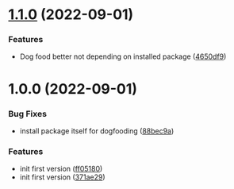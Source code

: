 # [1.1.0](https://github.com/technologiestiftung/semantic-release-config/compare/v1.0.0...v1.1.0) (2022-09-01)


### Features

* Dog food better not depending on installed package ([4650df9](https://github.com/technologiestiftung/semantic-release-config/commit/4650df9b1874d080724ccb7c069135759dfe48c1))

# 1.0.0 (2022-09-01)


### Bug Fixes

* install package itself for dogfooding ([88bec9a](https://github.com/technologiestiftung/semantic-release-config/commit/88bec9a509cbe6e6b73bc4dae1d165c7477c1e9b))


### Features

* init first version ([ff05180](https://github.com/technologiestiftung/semantic-release-config/commit/ff05180d2da21f1e837d4b51fd11b0ec7826cfc7))
* init first version ([371ae29](https://github.com/technologiestiftung/semantic-release-config/commit/371ae2982634508392dacd30a49f6abde13922df))
